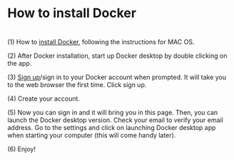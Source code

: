 # ##############################################################################
# How to install Docker ########################################################
# ##############################################################################

(1)	How to [install Docker](https://docs.docker.com/desktop/install/mac-install/), following the instructions for MAC OS.


(2) After Docker installation, start up Docker desktop by double clicking on the app.


(3) [Sign up](https://hub.docker.com/)/sign in to your Docker account when prompted. It will take you to the web browser the first time. Click sign up.


(4) Create your account.


(5) Now you can sign in and it will bring you in this page. Then, you can launch the Docker desktop version. Check your email to verify your email address. Go to the settings and click on launching Docker desktop app when starting your computer (this will come handy later).


(6) Enjoy!

